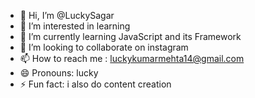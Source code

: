 - 👋 Hi, I’m @LuckySagar
- 👀 I’m interested in learning
- 🌱 I’m currently learning JavaScript and its Framework
- 💞️ I’m looking to collaborate on instagram 
- 📫 How to reach me : luckykumarmehta14@gmail.com
- 😄 Pronouns: lucky
- ⚡ Fun fact: i also do content creation

<!---
LuckySagar/LuckySagar is a ✨ special ✨ repository because its `README.md` (this file) appears on your GitHub profile.
You can click the Preview link to take a look at your changes.
--->
